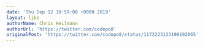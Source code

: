 ```yaml
---
date: 'Thu Sep 12 18:59:08 +0000 2019'
layout: like
authorName: Chris Heilmann
authorUrl: 'https://twitter.com/codepo8'
originalPost: 'https://twitter.com/codepo8/status/1172223133199192065'
---
```

